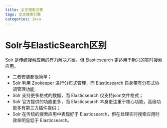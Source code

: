 ```yaml
---
title: 全文搜索引擎
tags: 全文搜索引擎
categories: Java
---
```


# Solr与ElasticSearch区别
Solr 是传统搜索应用的有力解决方案，但 Elasticsearch 更适用于新兴的实时搜索应用。
* 二者安装都很简单；
* Solr 利用 Zookeeper 进行分布式管理，而 Elasticsearch 自身带有分布式协调管理功能;
* Solr 支持更多格式的数据，而 Elasticsearch 仅支持json文件格式；
* Solr 官方提供的功能更多，而 Elasticsearch 本身更注重于核心功能，高级功能多有第三方插件提供；
* Solr 在传统的搜索应用中表现好于 Elasticsearch，但在处理实时搜索应用时效率明显低于 Elasticsearch。